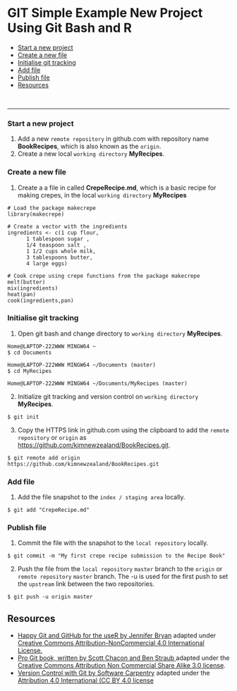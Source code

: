 # GIT Simple Example New Project Using Git Bash and R


+ [Start a new project](#start-a-new-project)
+ [Create a new file](#create-a-new-file)
+ [Initialise git tracking](#initialise-git-tracking)
+ [Add file](#add-file)
+ [Publish file](#publish-file)
+ [Resources](#resources)



<br><hr>


### Start a new project

1. Add a new `remote repository` in github.com with repository name **BookRecipes**, which is also known as the `origin`.  
2. Create a new local `working directory` **MyRecipes**. 

### Create a new file

1. Create a a file in called **CrepeRecipe.md**, which is a basic recipe for making crepes, in the local `working directory` **MyRecipes**

```{r}
# Load the package makecrepe
library(makecrepe)

# Create a vector with the ingredients
ingredients <- c(1 cup flour,
      1 tablespoon sugar ,
      1/4 teaspoon salt ,
      1 1/2 cups whole milk,
      3 tablespoons butter,
      4 large eggs)

# Cook crepe using crepe functions from the package makecrepe
melt(butter)
mix(ingredients)
heat(pan)
cook(ingredients,pan)
```

### Initialise git tracking

1. Open git bash and change directory to `working directory` **MyRecipes**.

```{bash}
Home@LAPTOP-222WWW MINGW64 ~
$ cd Documents

Home@LAPTOP-222WWW MINGW64 ~/Documents (master)
$ cd MyRecipes

Home@LAPTOP-222WWW MINGW64 ~/Documents/MyRecipes (master)
```


2. Initialize git tracking and version control on `working directory` **MyRecipes**.

```{bash}
$ git init
```

3. Copy the HTTPS link in github.com using the clipboard to add the `remote repository` or `origin`  as https://github.com/kimnewzealand/BookRecipes.git.

```{bash}
$ git remote add origin https://github.com/kimnewzealand/BookRecipes.git
```

### Add file

1. Add the file snapshot to the `index / staging area` locally.

```{bash}
$ git add "CrepeRecipe.md"
```

### Publish file

1. Commit the file with the snapshot to the `local repository` locally.

```{bash}
$ git commit -m "My first crepe recipe submission to the Recipe Book"
```

2.  Push the file from the `local repository` `master` branch to the `origin` or `remote repository` `master` branch. The -u is used for the first push to set the `upstream` link between the two repositories.
 
```{bash}
$ git push -u origin master
```

## Resources

+ [Happy Git and GitHub for the useR by Jennifer Bryan](http://happygitwithr.com/rmd-test-drive.html) adapted under  [Creative Commons Attribution-NonCommercial 4.0 International License.](https://creativecommons.org/licenses/by/4.0/)
+ [Pro Git book, written by Scott Chacon and Ben Straub ](https://git-scm.com/book/en/v2) adapted under the [Creative Commons Attribution Non Commercial Share Alike 3.0 license](https://creativecommons.org/licenses/by/3.0/).
+ [Version Control with Git by Software Carpentry](http://swcarpentry.github.io/git-novice/) adapted under the [Attribution 4.0 International (CC BY 4.0 license](https://creativecommons.org/licenses/by/4.0/)
